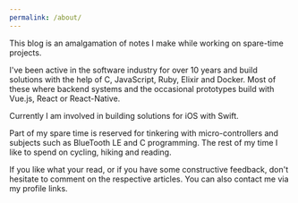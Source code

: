 ```yaml
---
permalink: /about/
---
```

This blog is an amalgamation of notes I make while working on spare-time projects.

I've been active in the software industry for over 10 years and build solutions with the help of C, JavaScript, Ruby, Elixir and Docker. Most of these where backend systems and the occasional prototypes build with Vue.js, React or React-Native.

Currently I am involved in building solutions for iOS with Swift.

Part of my spare time is reserved for tinkering with micro-controllers and subjects such as BlueTooth LE and C programming. The rest of my time I like to spend on cycling, hiking and reading.

If you like what your read, or if you have some constructive feedback, don't hesitate to comment on the respective articles. You can also contact me via my profile links.